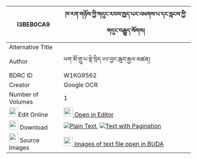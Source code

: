 |I3BEB0CA9|ཁ་རག་གཉོས་ཀྱི་གདུང་རབས་ཁྱད་པར་འཕགས་པ་དང་རླངས་ཀྱི་གདུང་བརྒྱུད་སོགས། 
| --- | --- 
|Alternative Title |
|Author| ཕག་མོ་གྲུ་པ་སྡེ་སྲིད ༠༡་བྱང་ཆུབ་རྒྱལ་མཚན།
|BDRC ID | W1KG9562
|Creator | Google OCR
|Number of Volumes| 1
|<img width="25" src="https://img.icons8.com/color/25/000000/edit-property.png">Edit Online| [<img width="25" src="https://avatars.githubusercontent.com/u/45091458?s=200&v=4"> Open in Editor](http://editor.openpecha.org/I3BEB0CA9)
|<img width="25" src="https://img.icons8.com/fluent/48/000000/download-2.png"/>  Download | [![](https://img.icons8.com/color/20/000000/txt.png)Plain Text](https://github.com/Openpecha/I3BEB0CA9/releases/download/v1/kha_rak_nyo_kyi_dungrab_khyepa_plain_I3BEB0CA9.zip), [![](https://img.icons8.com/color/20/000000/txt.png)Text with Pagination](https://github.com/Openpecha/I3BEB0CA9/releases/download/v1/kha_rak_nyo_kyi_dungrab_khyepa_pages_I3BEB0CA9.zip)
|<img width="25" src="https://img.icons8.com/plasticine/100/000000/pictures-folder.png"/>  Source Images | [<img width="25" src="https://library.bdrc.io/icons/BUDA-small.svg"> Images of text file open in BUDA](https://library.bdrc.io/show/bdr:W1KG9562)